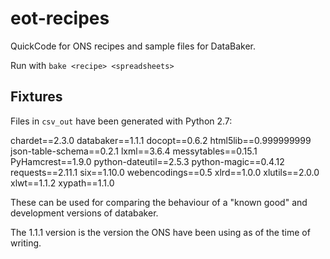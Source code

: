 # eot-recipes

QuickCode for ONS recipes and sample files for DataBaker.

Run with `bake <recipe> <spreadsheets>`

## Fixtures

Files in `csv_out` have been generated with Python 2.7:

chardet==2.3.0
databaker==1.1.1
docopt==0.6.2
html5lib==0.999999999
json-table-schema==0.2.1
lxml==3.6.4
messytables==0.15.1
PyHamcrest==1.9.0
python-dateutil==2.5.3
python-magic==0.4.12
requests==2.11.1
six==1.10.0
webencodings==0.5
xlrd==1.0.0
xlutils==2.0.0
xlwt==1.1.2
xypath==1.1.0

These can be used for comparing the behaviour of a "known good" and
development versions of databaker.

The 1.1.1 version is the version the ONS have been using as of the time
of writing.
